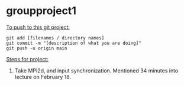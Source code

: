 # groupproject1

<ins>To push to this git project:</ins>

```
git add [filenames / directory names]
git commit -m "[description of what you are doing]"
git push -u origin main
```

<ins>Steps for project:</ins>
1. Take MPI2d, and input synchronization.  Mentioned 34 minutes into lecture on February 18.
